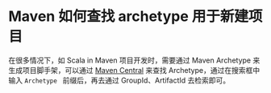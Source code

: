 # Maven 如何查找 archetype 用于新建项目

在很多情况下，如 Scala in Maven 项目开发时，需要通过 Maven Archetype 来生成项目脚手架，可以通过 [Maven Central](https://central.sonatype.com/) 来查找 Archetype，通过在搜索框中输入 `Archetype ` 前缀后，再去通过 GroupId、ArtifactId 去检索即可。